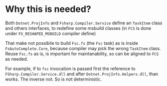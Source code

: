 # Why this is needed?

Both `Dotnet.ProjInfo` and `Fsharp.Compiler.Service` define an `TaskItem` class and others interfaces, to redefine some msbuild classes (in `FCS` is done under `FX_RESHAPED_MSBUILD` compiler define)

That make not possibile to build `Fsc.fs` (the `Fsc` task) as is inside `FsAutoComplete.Core`, because compiler may pick the wrong `TaskItem` class.
Reuse `Fsc.fs` as is, is important for maintanability, so can be aligned to `FCS` as needed.

For example, if to `fsc` invocation is passed first the reference to `FSharp.Compiler.Service.dll` and after `Dotnet.ProjInfo.Helpers.dll`, than works. The inverse not. So is not deterministic.
